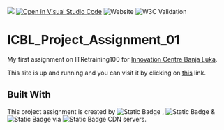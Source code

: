 [![](https://data.jsdelivr.com/v1/package/gh/BaleshSrle/ICBL_Project_Assignment_01/badge?style=rounded)](https://www.jsdelivr.com/package/gh/BaleshSrle/ICBL_Project_Assignment_01)
[![Open in Visual Studio Code](https://img.shields.io/static/v1?logo=visualstudiocode&label=&message=Open%20in%20Visual%20Studio%20Code&labelColor=2c2c32&color=007acc&logoColor=007acc)](https://open.vscode.dev/BaleshSrle/ICBL_Project_Assignment_01)
![Website](https://img.shields.io/website?url=https%3A%2F%2Fbaleshevich.dobojcaffe.com%2Fitp100%2F&logo=bootstrap&logoColor=white&labelColor=7952B3&cacheSeconds=120)
![W3C Validation](https://img.shields.io/w3c-validation/html?targetUrl=https%3A%2F%2Fbaleshevich.dobojcaffe.com%2Fitp100%2F&cacheSeconds=120)


# ICBL_Project_Assignment_01
My first assignment on ITRetraining100 for [Innovation Centre Banja Luka](https://icbl.ba/).

This site is up and running and you can visit it by clicking on [this](https://bit.ly/33SdRyL) link.

## Built With
This project assignment is created by ![Static Badge](https://img.shields.io/badge/Visual_Studio_Code-7952B3?logo=bootstrap&logoColor=white&labelColor=555555&link=https%3A%2F%2Fgithub.com%2Ftwb)
 , ![Static Badge](https://img.shields.io/badge/jQuery-0769AD?logo=jquery&logoColor=white&labelColor=555555&link=https%3A%2F%2Fgithub.com%2Fjquery)
 & ![Static Badge](https://img.shields.io/badge/Font_Awesome-528DD7?logo=fontawesome&logoColor=white&labelColor=555555&link=https%3A%2F%2Fgithub.com%2FFortAwesome%2FFont-Awesome)
 via ![Static Badge](https://img.shields.io/badge/jsDelivr-E84D3D?logo=jsdelivr&logoColor=white&labelColor=555555&link=https%3A%2F%2Fgithub.com%2Fjsdelivr%2Fjsdelivr)
 CDN servers.

